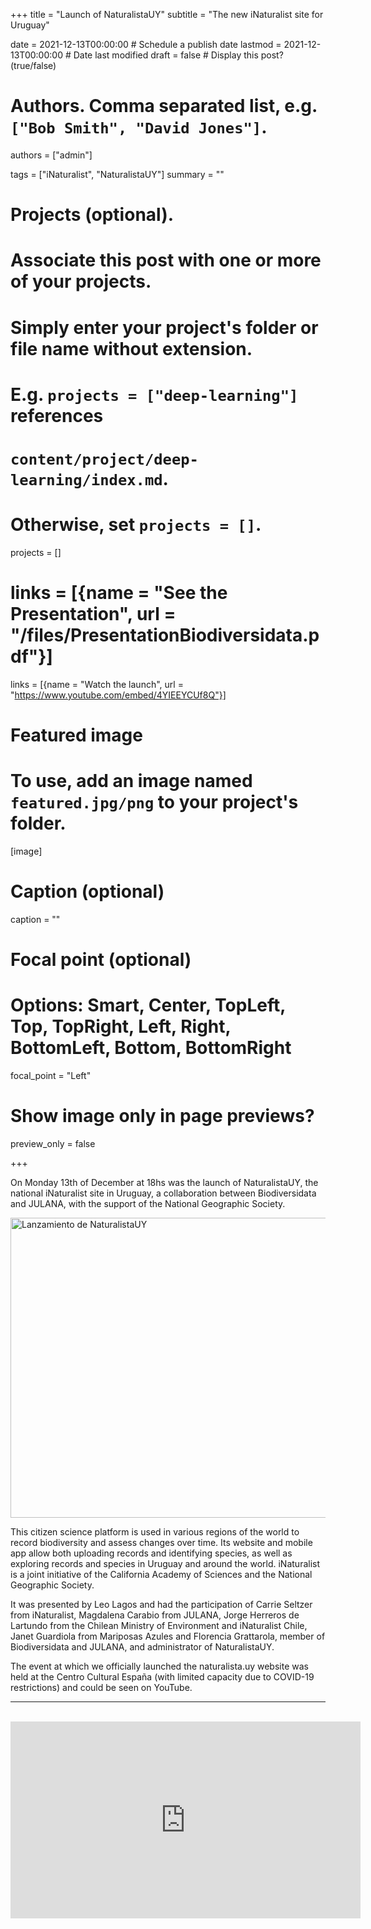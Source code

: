 
+++
title = "Launch of NaturalistaUY"
subtitle = "The new iNaturalist site for Uruguay"

date = 2021-12-13T00:00:00  # Schedule a publish date
lastmod = 2021-12-13T00:00:00  # Date last modified
draft = false  # Display this post? (true/false)

# Authors. Comma separated list, e.g. `["Bob Smith", "David Jones"]`.
authors = ["admin"]

tags = ["iNaturalist", "NaturalistaUY"]
summary = ""

# Projects (optional).
#   Associate this post with one or more of your projects.
#   Simply enter your project's folder or file name without extension.
#   E.g. `projects = ["deep-learning"]` references
#   `content/project/deep-learning/index.md`.
#   Otherwise, set `projects = []`.
projects = []

# links = [{name = "See the Presentation", url = "/files/PresentationBiodiversidata.pdf"}]
links = [{name = "Watch the launch", url = "https://www.youtube.com/embed/4YIEEYCUf8Q"}]

# Featured image
# To use, add an image named `featured.jpg/png` to your project's folder.
[image]
  # Caption (optional)
  caption = ""

  # Focal point (optional)
  # Options: Smart, Center, TopLeft, Top, TopRight, Left, Right, BottomLeft, Bottom, BottomRight
  focal_point = "Left"

  # Show image only in page previews?
  preview_only = false

+++

On Monday 13th of December at 18hs was the launch of NaturalistaUY, the national iNaturalist site in Uruguay, a collaboration between Biodiversidata and JULANA, with the support of the National Geographic Society.

<a data-flickr-embed="true" data-header="true" data-footer="true" href="https://www.flickr.com/photos/biodiversidata/albums/72177720299766414" title="Lanzamiento de NaturalistaUY"><img src="https://live.staticflickr.com/65535/52143488903_3eaa8abb5c_z.jpg" width="640" height="480" alt="Lanzamiento de NaturalistaUY"></a><script async src="//embedr.flickr.com/assets/client-code.js" charset="utf-8"></script>

This citizen science platform is used in various regions of the world to record biodiversity and assess changes over time. Its website and mobile app allow both uploading records and identifying species, as well as exploring records and species in Uruguay and around the world. iNaturalist is a joint initiative of the California Academy of Sciences and the National Geographic Society.

It was presented by Leo Lagos and had the participation of Carrie Seltzer from iNaturalist, Magdalena Carabio from JULANA, Jorge Herreros de Lartundo from the Chilean Ministry of Environment and iNaturalist Chile, Janet Guardiola from Mariposas Azules and Florencia Grattarola, member of Biodiversidata and JULANA, and administrator of NaturalistaUY.

The event at which we officially launched the naturalista.uy website was held at the Centro Cultural España (with limited capacity due to COVID-19 restrictions) and could be seen on YouTube.

***

<br>

<iframe width="560" height="315" src="https://www.youtube.com/embed/4YIEEYCUf8Q" title="Lanzamiento de NaturalistaUY" frameborder="0" allow="accelerometer; autoplay; clipboard-write; encrypted-media; gyroscope; picture-in-picture" allowfullscreen></iframe>
